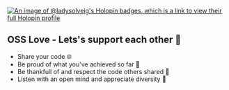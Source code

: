 [![An image of @ladysolveig's Holopin badges, which is a link to view their full Holopin profile](https://holopin.me/ladysolveig)](https://holopin.io/@ladysolveig)
## OSS Love - Lets's support each other :rocket:
- Share your code :globe_with_meridians:
- Be proud of what you've achieved so far :green_heart:
- Be thankfull of and respect the code others shared :handshake:
- Listen with an open mind and appreciate diversity :gift:
